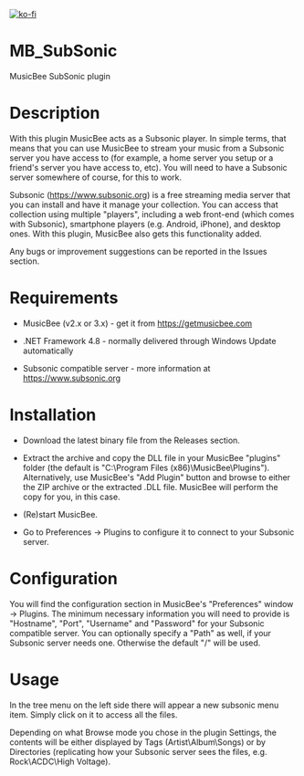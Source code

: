 [![ko-fi](https://ko-fi.com/img/githubbutton_sm.svg)](https://ko-fi.com/X8X4FHDY4)

# MB_SubSonic

MusicBee SubSonic plugin

Description
===========

With this plugin MusicBee acts as a Subsonic player.
In simple terms, that means that you can use MusicBee to stream your music from a Subsonic server you have access to (for example, a home server you setup or a friend's server you have access to, etc). You will need to have a Subsonic server somewhere of course, for this to work.

Subsonic (<https://www.subsonic.org>) is a free streaming media server that you can install and have it manage your collection. You can access that collection using multiple "players", including a web front-end (which comes with Subsonic), smartphone players (e.g. Android, iPhone), and desktop ones. With this plugin, MusicBee also gets this functionality added.

Any bugs or improvement suggestions can be reported in the Issues section.

Requirements
============

- MusicBee (v2.x or 3.x) - get it from <https://getmusicbee.com>

- .NET Framework 4.8 - normally delivered through Windows Update automatically

- Subsonic compatible server - more information at <https://www.subsonic.org>

Installation
============

- Download the latest binary file from the Releases section.

- Extract the archive and copy the DLL file in your MusicBee "plugins" folder (the default is "C:\Program Files (x86)\MusicBee\Plugins\"). Alternatively, use MusicBee's "Add Plugin" button and browse to either the ZIP archive or the extracted .DLL file. MusicBee will perform the copy for you, in this case.

- (Re)start MusicBee.

- Go to Preferences -> Plugins to configure it to connect to your Subsonic server.

Configuration
=============

You will find the configuration section in MusicBee's "Preferences" window -> Plugins.
The minimum necessary information you will need to provide is "Hostname", "Port", "Username" and "Password" for your Subsonic compatible server.
You can optionally specify a "Path" as well, if your Subsonic server needs one. Otherwise the default "/" will be used.

Usage
=============

In the tree menu on the left side there will appear a new subsonic menu item.
Simply click on it to access all the files.

Depending on what Browse mode you chose in the plugin Settings, the contents will be either displayed by Tags (Artist\Album\Songs) or by Directories (replicating how your Subsonic server sees the files, e.g. Rock\ACDC\High Voltage).
